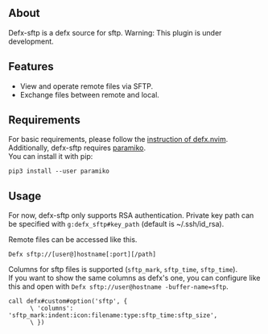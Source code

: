 ## About
Defx-sftp is a defx source for sftp.
Warning: This plugin is under development.

## Features
- View and operate remote files via SFTP.
- Exchange files between remote and local.

## Requirements
For basic requirements, please follow the [instruction of defx.nvim](https://github.com/Shougo/defx.nvim#requirements).\
Additionally, defx-sftp requires [paramiko](http://www.paramiko.org/).\
You can install it with pip:

    pip3 install --user paramiko

## Usage
For now, defx-sftp only supports RSA authentication.
Private key path can be specified with `g:defx_sftp#key_path` (default is ~/.ssh/id_rsa).

Remote files can be accessed like this.
``` vim
Defx sftp://[user@]hostname[:port][/path]
```

Columns for sftp files is supported (`sftp_mark`, `sftp_time`, `sftp_time`).\
If you want to show the same columns as defx's one, you can configure like this and open with `Defx sftp://user@hostname -buffer-name=sftp`.
```vim
call defx#custom#option('sftp', {
      \ 'columns': 'sftp_mark:indent:icon:filename:type:sftp_time:sftp_size',
      \ })
```
